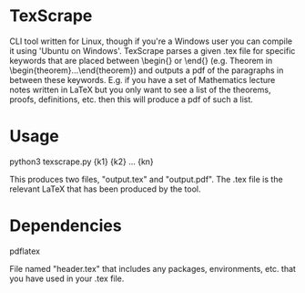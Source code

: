 # TexScrape
CLI tool written for Linux, though if you're a Windows user you can compile it using 'Ubuntu on Windows'.
TexScrape parses a given .tex file for specific keywords that are placed between \begin{} or \end{} (e.g. Theorem in \begin{theorem}...\end{theorem}) and outputs a pdf of the paragraphs in between these keywords. E.g. if you have a set of Mathematics lecture notes written in LaTeX but you only want to see a list of the theorems, proofs, definitions, etc. then this will produce a pdf of such a list.

Usage
=====

python3 texscrape.py {k1} {k2} ... {kn}

This produces two files, "output.tex" and "output.pdf". The .tex file is the relevant LaTeX that has been produced by the tool.

Dependencies
============
pdflatex

File named "header.tex" that includes any packages, environments, etc. that you have used in your .tex file. 

